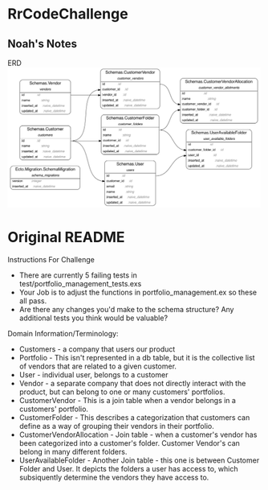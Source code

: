 # RrCodeChallenge

## Noah's Notes

ERD
![](erd.png)

# Original README

Instructions For Challenge

- There are currently 5 failing tests in test/portfolio_management_tests.exs
- Your Job is to adjust the functions in portfolio_management.ex so these all pass.
- Are there any changes you'd make to the schema structure? Any additional tests you think would be valuable?

Domain Information/Terminology:

- Customers - a company that users our product
- Portfolio - This isn't represented in a db table, but it is the collective list of vendors that are related to a given customer.
- User - individual user, belongs to a customer
- Vendor - a separate company that does not directly interact with the product, but can belong to one or many customers' portfolios.
- CustomerVendor - This is a join table when a vendor belongs in a customers' portfolio.
- CustomerFolder - This describes a categorization that customers can define as a way of grouping their vendors in their portfolio.
- CustomerVendorAllocation - Join table - when a customer's vendor has been categorized into a customer's folder. Customer Vendor's can belong in many different folders.
- UserAvailableFolder - Another Join table - this one is between Customer Folder and User. It depicts the folders a user has access to, which subsiquently determine the vendors they have access to.
